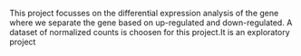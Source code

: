 This project focusses on the differential expression analysis of the gene where we separate the gene based on up-regulated and down-regulated. A dataset of normalized counts is choosen for this project.It is an exploratory project
